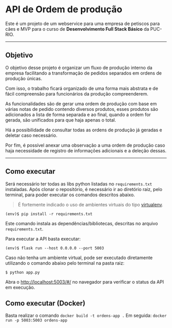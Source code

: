 # API de Ordem de produção

Este é um projeto de um webservice para uma empresa de petiscos para cães e MVP para o curso de **Desenvolvimento Full Stack Básico** da PUC-RIO.

---

## Objetivo

O objetivo desse projeto é organizar um fluxo de produção interno da empresa facilitando a transformação de pedidos separados em ordens de produção
únicas. 

Com isso, o trabalho ficará organizado de uma forma mais abstrata e de fácil compreensão para funcionários da produção compreenderem.

As funcionalidades são de gerar uma ordem de produção com base em várias notas de pedido contendo diversos produtos, esses produtos são adicionados a lista
de forma separada e ao final, quando a ordem for gerada, são unificados para que haja apenas o total.

Há a possibilidade de consultar todas as ordens de produção já geradas e deletar caso necessário.

Por fim, é possível anexar uma observação a uma ordem de produção caso haja necessidade de registro de informações adicionais e a deleção dessas.

---
## Como executar 


Será necessário ter todas as libs python listadas no `requirements.txt` instaladas.
Após clonar o repositório, é necessário ir ao diretório raiz, pelo terminal, para poder executar os comandos descritos abaixo.

> É fortemente indicado o uso de ambientes virtuais do tipo [virtualenv](https://virtualenv.pypa.io/en/latest/installation.html).

```
(env)$ pip install -r requirements.txt
```

Este comando instala as dependências/bibliotecas, descritas no arquivo `requirements.txt`.

Para executar a API  basta executar:

```
(env)$ flask run --host 0.0.0.0 --port 5003
```
Caso não tenha um ambiente virtual, pode ser executado diretamente utilizando o comando abaixo pelo terminal na pasta raiz: 

```
$ python app.py
```

Abra o [http://localhost:5003/#/](http://localhost:5003/#/) no navegador para verificar o status da API em execução.


## Como executar (Docker)

Basta realizar o comando `docker build -t ordens-app .`
Em seguida: `docker run -p 5003:5003 ordens-app`